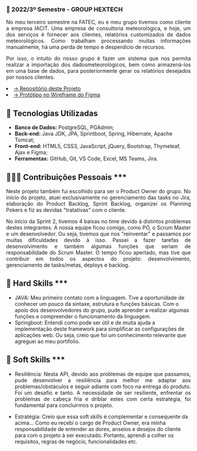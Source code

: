    ### 📍 2022/3º Semestre - GROUP HEXTECH
 <p align="justify">No meu terceiro semestre na FATEC, eu e meu grupo tivemos como cliente a empresa IACIT. Uma empresa de consultoria meteorológica, e hoje, um dos  serviços é fornecer aos clientes, relatórios customizados de dados meteorológicos. Como trabalham processando muitas informações manualmente, há uma perda de tempo e desperdício de recursos. </p>
<p align="justify">Por isso, o intuito do nosso grupo é fazer um sistema que nos permita realizar a importação dos dadosmeteorológicos, bem como armazená-los em uma base de dados, para posteriormente gerar os relatórios desejados por nossos clientes.</p>


 <li><a href="https://github.com/GroupHextech/HEXTECH-API3sem/tree/main">→ Repositório deste Projeto</a></li> 
  <li><a href="https://github.com/GroupHextech/HEXTECH-API3sem/blob/main/documents/wireframe_sprint1.pdf">→ Protótipo no Wireframe do Figma</a></li> 
 
## 🔧 Tecnologias Utilizadas
- **Banco de Dados:** PostgreSQL, PGAdmin;
- **Back-end:** Java JDK, JPA, Sprintboot, Spring, Hibernate, Apache Tomcat;
- **Front-end:** HTML5, CSS3, JavaScript, jQuery, Bootstrap, Thymeleaf, Ajax e Figma;
- **Ferramentas:** GitHub, Git, VS Code, Excel, MS Teams, Jira.

## 👨🏻‍💻 Contribuições Pessoais ***
<p align="justify">Neste projeto também fui escolhido para ser o Product Owner do grupo. No início do projeto, atuei exclusivamente no gerenciamento das tasks no Jira, elaboração do Product Backlog, Sprint Backlog, organizei os Planning Pokers e fiz as devidas "tratativas" com o cliente. </p>
<p align="justify">No início da Sprint 2, tivemos 4 baixas no time devido à distintos problemas destes integrantes. A nossa equipe ficou comigo, como PO, o Scrum Master e um desenvolvedor. Ou seja, tivemos que nos "reinventar" e passamos por muitas dificuldades devido à isso. Passei a fazer tarefas de desenvolvimento e também algumas funções que seriam de responsabilidade do Scrum Master. O tempo ficou apertado, mas tive que contribuir em todos os aspectos do projeto: desenvolvimento, gerenciamento de tasks/metas, deploys e backlog. </p>
 
## 🔹 Hard Skills ***
- JAVA: Meu primeiro contato com a linguagem. Tive a oportunidade de conhecer um pouco da sintaxe, estrutura e funções básicas. Com o apoio dos desenvolvedores do grupo, pude aprender a realizar algumas funções e compreender o funcionamento da linguagem.
- Springboot: Entendi como pode ser útil e de muita ajuda a implementação deste framework para simplificar as configurações de aplicações web. Ou seja, creio que foi um conhecimento relevante que agreguei ao meu portifolio.

## 🔹 Soft Skills ***
- <p align="justify">Resiliência: Nesta API, devido aos problemas de equipe que passamos, pude desenvolver a resiliência para melhor me adaptar aos problemas/obstáculos e seguir adiante com foco na entrega do produto. Foi um desafio e tanto. A necessidade de ser resiliente, enfrentar os problemas de cabeça fria e  driblar estes com certa estratégia, foi fundamental para concluirmos o projeto.
- Estratégia: Creio que essa soft skills é complementar e consequente da acima... Como eu recebi o cargo de Product Owner, era minha responsabilidade de entender as dores, anseios e desejos do cliente para com o projeto à ser executado. Portanto, aprendi a colher os requisitos, regras de negócio, funcionalidades etc.

 
 

